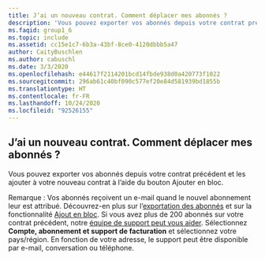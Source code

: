 ```yaml
---
title: J’ai un nouveau contrat. Comment déplacer mes abonnés ?
description: 'Vous pouvez exporter vos abonnés depuis votre contrat précédent et les ajouter à votre nouveau contrat à l’aide du bouton Ajouter en bloc. Remarque : Vos...'
ms.faqid: group1_6
ms.topic: include
ms.assetid: cc15e1c7-6b3a-43bf-8ce0-4120dbbb5a47
author: CaityBuschlen
ms.author: cabuschl
ms.date: 3/3/2020
ms.openlocfilehash: e44617f2114201bcd14fbde938d0a420773f1022
ms.sourcegitcommit: 296ab61c40bf090c577ef20e84d581939bd1855b
ms.translationtype: HT
ms.contentlocale: fr-FR
ms.lasthandoff: 10/24/2020
ms.locfileid: "92526155"
---
```

## <a name="i-have-a-new-agreement--how-do-i-move-my-subscribers"></a>J’ai un nouveau contrat.  Comment déplacer mes abonnés ?

Vous pouvez exporter vos abonnés depuis votre contrat précédent et les ajouter à votre nouveau contrat à l’aide du bouton Ajouter en bloc.

Remarque : Vos abonnés reçoivent un e-mail quand le nouvel abonnement leur est attribué. Découvrez-en plus sur l’[exportation des abonnés](https://docs.microsoft.com/visualstudio/subscriptions/exporting-subscriptions) et sur la fonctionnalité [Ajout en bloc](https://docs.microsoft.com/visualstudio/subscriptions/assign-license#bulk-assignments). Si vous avez plus de 200 abonnés sur votre contrat précédent, notre [équipe de support peut vous aider](https://visualstudio.microsoft.com/subscriptions/support/#talktous). Sélectionnez **Compte, abonnement et support de facturation** et sélectionnez votre pays/région. En fonction de votre adresse, le support peut être disponible par e-mail, conversation ou téléphone.
